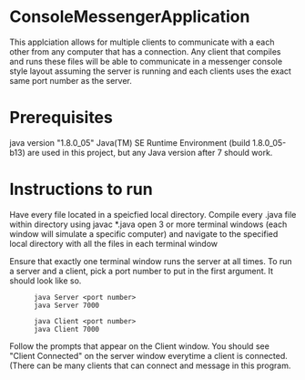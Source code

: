 # ConsoleMessengerApplication
This applciation allows for multiple clients to communicate with a each other from any computer that has a connection. 
Any client that compiles and runs these files will be able to communicate in a messenger console style layout assuming 
the server is running and each clients uses the exact same port number as the server. 

# Prerequisites
java version "1.8.0_05"
Java(TM) SE Runtime Environment (build 1.8.0_05-b13)
are used in this project, but any Java version after 7 should work.

# Instructions to run
Have every file located in a speicfied local directory. 
Compile every .java file within directory using javac *.java 
open 3 or more terminal windows (each window will simulate a specific computer) and navigate to the specified 
local directory with all the files in each terminal window

Ensure that exactly one terminal window runs the server at all times.
To run a server and a client, pick a port number to put in the first 
argument. It should look like so.
         
          java Server <port number>
          java Server 7000 
          
          java Client <port number>
          java Client 7000
          
Follow the prompts that appear on the Client window. You should see "Client Connected"
on the server window everytime a client is connected.
(There can be many clients that can connect and message in this program. 



